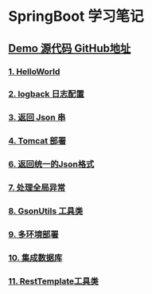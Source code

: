 # SpringBoot 学习笔记
## [Demo 源代码 GitHub地址](https://github.com/YoungBear/SpringBootDemo)


### [1. HelloWorld](https://github.com/YoungBear/MyBlog/tree/master/md_files/SpringBoot/SpringBoot-1-HelloWorld.md)

### [2. logback 日志配置](https://github.com/YoungBear/MyBlog/tree/master/md_files/SpringBoot/SpringBoot-2-logback.md)

### [3. 返回 Json 串](https://github.com/YoungBear/MyBlog/tree/master/md_files/SpringBoot/SpringBoot-3-Json.md)

### [4. Tomcat 部署](https://github.com/YoungBear/MyBlog/tree/master/md_files/SpringBoot/SpringBoot-4-Tomcat.md)

### [6. 返回统一的Json格式](https://github.com/YoungBear/MyBlog/tree/master/md_files/SpringBoot/SpringBoot-6-CommonJson.md)

### [7. 处理全局异常](https://github.com/YoungBear/MyBlog/tree/master/md_files/SpringBoot/SpringBoot-7-GlobalExceptionHandler.md)

### [8. GsonUtils 工具类](https://github.com/YoungBear/MyBlog/tree/master/md_files/SpringBoot/SpringBoot-8-GsonUtils.md)

### [9. 多环境部署](https://github.com/YoungBear/MyBlog/tree/master/md_files/SpringBoot/SpringBoot-9-MultipyEnv.md)

### [10. 集成数据库](https://github.com/YoungBear/MyBlog/tree/master/md_files/SpringBoot//SpringBoot-10-Database.md)

### [11. RestTemplate工具类](https://github.com/YoungBear/MyBlog/tree/master/md_files/SpringBoot/SpringBoot-11-RestTemplateUtils.md)